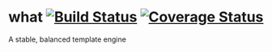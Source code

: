 # what [![Build Status](https://travis-ci.org/civictechro/what.svg?branch=master)](https://travis-ci.org/civictechro/what) [![Coverage Status](https://coveralls.io/repos/github/civictechro/what/badge.svg)](https://coveralls.io/github/civictechro/what)

A stable, balanced template engine
